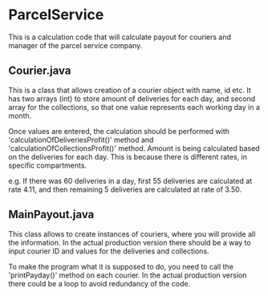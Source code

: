 # ParcelService

This is a calculation code that will calculate payout for couriers and manager of the parcel service company.

## Courier.java

This is a class that allows creation of a courier object with name, id etc. It has two arrays (int) to store 
amount of deliveries for each day, and second array for the collections, so that one value represents each working day in a month.

Once values are entered, the calculation should be performed with 'calculationOfDeliveriesProfit()' method and 'calculationOfCollectionsProfit()' method. Amount is being calculated based on the deliveries for each day.
This is because there is different rates, in specific compartments. 

e.g. If there was 60 deliveries in a day, first 55 deliveries are calculated at rate 4.11, and then remaining 5 deliveries are calculated at rate of 3.50.

## MainPayout.java

This class allows to create instances of couriers, where you will provide all the information.
In the actual production version there should be a way to input courier ID and values for the deliveries and collections.

To make the program what it is supposed to do, you need to call the 'printPayday()' method on each courier.
In the actual production version there could be a loop to avoid redundancy of the code.
